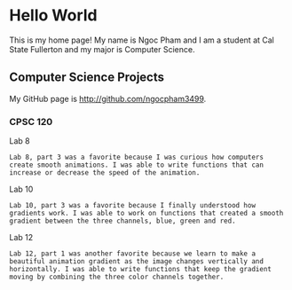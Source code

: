 # Hello World

This is my home page! My name is Ngoc Pham and I am a student at Cal State Fullerton and my major is Computer Science.

## Computer Science Projects

My GitHub page is http://github.com/ngocpham3499.

### CPSC 120

Lab 8

    Lab 8, part 3 was a favorite because I was curious how computers create smooth animations. I was able to write functions that can increase or decrease the speed of the animation.

Lab 10

    Lab 10, part 3 was a favorite because I finally understood how gradients work. I was able to work on functions that created a smooth gradient between the three channels, blue, green and red. 

Lab 12

    Lab 12, part 1 was another favorite because we learn to make a beautiful animation gradient as the image changes vertically and horizontally. I was able to write functions that keep the gradient moving by combining the three color channels together. 
